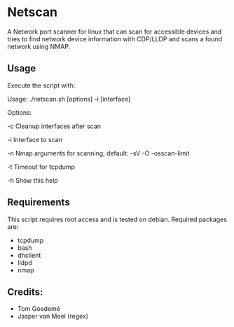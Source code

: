 # Netscan

A Network port scanner for linux that can scan for accessible devices and tries to find network device information with CDP/LLDP and scans a found network using NMAP.

## Usage

Execute the script with:

Usage: ./netscan.sh [options] -i [interface]

Options:

-c Cleanup interfaces after scan

-i Interface to scan

-n  Nmap arguments for scanning, default: -sV -O -osscan-limit

-t Timeout for tcpdump

-h Show this help

## Requirements

This script requires root access and is tested on debian.
Required packages are:

- tcpdump
- bash
- dhclient
- lldpd
- nmap

## Credits:

- Tom Goedemé
- Jasper van Meel (regex)
